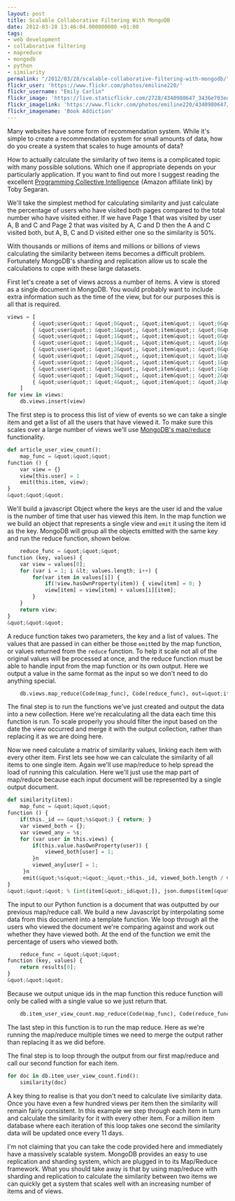```yaml
---
layout: post
title: Scalable Collaborative Filtering With MongoDB
date: 2012-03-28 13:46:04.000000000 +01:00
tags:
- web development
- collaborative filtering
- mapreduce
- mongodb
- python
- similarity
permalink: "/2012/03/28/scalable-collaborative-filtering-with-mongodb/"
flickr_user: 'https://www.flickr.com/photos/emiline220/'
flickr_username: "Emily Carlin"
flickr_image: 'https://live.staticflickr.com/2728/4340980647_3436e703ed_w.jpg'
flickr_imagelink: 'https://www.flickr.com/photos/emiline220/4340980647/'
flickr_imagename: 'Book Addiction'
---
```

Many websites have some form of recommendation system. While it's simple to create a recommendation system for
small amounts of data, how do you create a system that scales to huge amounts of data?

How to actually calculate the similarity of two items is a complicated topic with many possible solutions.
Which one if appropriate depends on your particularly application. If you want to find out more I suggest
reading the excellent <a
href="http://www.amazon.co.uk/gp/product/0596529325/ref=as_li_ss_tl?ie=UTF8&amp;tag=indiegicouk-21&amp;linkCode=as2&amp;camp=1634&amp;creative=19450&amp;creativeASIN=0596529325">Programming
Collective Intelligence</a><img src="{{ site.baseurl
}}/assets/ir?t=indiegicouk-21&amp;l=as2&amp;o=2&amp;a=0596529325" width="1" height="1" border="0" alt=""
style="border:none!important;margin:0!important;" /> (Amazon affiliate link) by Toby Segaran.

We'll take the simplest method for calculating similarity and just calculate the percentage of users who have
visited both pages compared to the total number who have visited either. If we have Page 1 that was visited by
user A, B and C and Page 2 that was visited by A, C and D then the A and C visited both, but A, B, C and D
visited either one so the similarity is 50%.

With thousands or millions of items and millions or billions of views calculating the similarity between items
becomes a difficult problem. Fortunately MongoDB's sharding and replication allow us to scale the calculations
to cope with these large datasets.

First let's create a set of views across a number of items. A view is stored as a single document in MongoDB.
You would probably want to include extra information such as the time of the view, but for our purposes this
is all that is required.

```python
views = [
        { &quot;user&quot;: &quot;0&quot;, &quot;item&quot;: &quot;0&quot; },
        { &quot;user&quot;: &quot;1&quot;, &quot;item&quot;: &quot;0&quot; },
        { &quot;user&quot;: &quot;1&quot;, &quot;item&quot;: &quot;0&quot; },
        { &quot;user&quot;: &quot;1&quot;, &quot;item&quot;: &quot;1&quot; },
        { &quot;user&quot;: &quot;2&quot;, &quot;item&quot;: &quot;0&quot; },
        { &quot;user&quot;: &quot;2&quot;, &quot;item&quot;: &quot;1&quot; },
        { &quot;user&quot;: &quot;2&quot;, &quot;item&quot;: &quot;1&quot; },
        { &quot;user&quot;: &quot;3&quot;, &quot;item&quot;: &quot;1&quot; },
        { &quot;user&quot;: &quot;3&quot;, &quot;item&quot;: &quot;2&quot; },
        { &quot;user&quot;: &quot;4&quot;, &quot;item&quot;: &quot;2&quot; },
    ]
for view in views:
    db.views.insert(view)
```

 The first step is to process this list of view of events so we can take a single item and get a list of all
the users that have viewed it. To make sure this scales over a large number of views we'll use <a
href="http://www.mongodb.org/display/DOCS/MapReduce">MongoDB's map/reduce</a> functionality.

```python
def article_user_view_count():
    map_func = &quot;&quot;&quot;
function () {
    var view = {}
    view[this.user] = 1
    emit(this.item, view);
}
&quot;&quot;&quot;
```

We'll build a javascript Object where the keys are the user id and the value is the number of time that user
has viewed this item. In the map function we we build an object that represents a single view and
`emit` it using the item id as the key. MongoDB will group all the objects emitted with the same key
and run the reduce function, shown below.

```python
    reduce_func = &quot;&quot;&quot;
function (key, values) {
    var view = values[0];
    for (var i = 1; i &lt; values.length; i++) {
        for(var item in values[i]) {
            if(!view.hasOwnProperty(item)) { view[item] = 0; }
            view[item] = view[item] + values[i][item];
        }
    }
    return view;
}
&quot;&quot;&quot;
```

A reduce function takes two parameters, the key and a list of values. The values that are passed in can either
be those `emit`ted by the map function, or values returned from the `reduce` function. To help
it scale not all of the original values will be processed at once, and the reduce function must be able to
handle input from the map function or its own output. Here we output a value in the same format as the input
so we don't need to do anything special.

```python
    db.views.map_reduce(Code(map_func), Code(reduce_func), out=&quot;item_user_view_count&quot;)
```

The final step is to run the functions we've just created and output the data into a new collection. Here
we're recalculating all the data each time this function is run. To scale properly you should filter the input
based on the date the view occurred and merge it with the output collection, rather than replacing it as we
are doing here.

Now we need calculate a matrix of similarity values, linking each item with every other item. First lets see
how we can calculate the similarity of all items to one single item. Again we'll use map/reduce to help spread
the load of running this calculation. Here we'll just use the map part of map/reduce because each input
document will be represented by a single output document.

```python
def similarity(item):
    map_func = &quot;&quot;&quot;
function () {
    if(this._id == &quot;%s&quot;) { return; }
    var viewed_both = {};
    var viewed_any = %s;
    for (var user in this.views) {
        if(this.value.hasOwnProperty(user)) {
            viewed_both[user] = 1;
        }n
        viewed_any[user] = 1;
     }n
     emit(&quot;%s&quot;+&quot;_&quot;+this._id, viewed_both.length / viewed_any.length );
}
&quot;&quot;&quot; % (int(item[&quot;_id&quot;]), json.dumps(item[&quot;value&quot;]), json.dumps(item[&quot;value&quot;]) int(item[&quot;_id&quot;]), )
```

The input to our Python function is a document that was outputted by our previous map/reduce call. We build a
new Javascript by interpolating some data from this document into a template function. We loop through all the
users who viewed the document we're comparing against and work out whether they have viewed both. At the end
of the function we emit the percentage of users who viewed both.

```python
    reduce_func = &quot;&quot;&quot;
function (key, values) {
    return results[0];
}
&quot;&quot;&quot;
```

Because we output unique ids in the map function this reduce function will only be called with a single value so we just return that.

```python
    db.item_user_view_count.map_reduce(Code(map_func), Code(reduce_func), out=SON([(&quot;merge&quot;, &quot;item_similarity&quot;)]))
```

The last step in this function is to run the map reduce. Here as we're running the map/reduce multiple times
we need to merge the output rather than replacing it as we did before.

The final step is to loop through the output from our first map/reduce and call our second function for each
item.

```python
for doc in db.item_user_view_count.find():
    similarity(doc)
```

 A key thing to realise is that you don't need to calculate live similarity data. Once you have even a few
hundred views per item then the similarity will remain fairly consistent. In this example we step through
each item in turn and calculate the similarity for it with every other item. For a million item database
where each iteration of this loop takes one second the similarity data will be updated once every 11 days.

I'm not claiming that you can take the code provided here and immediately have a massively scalable system.
MongoDB provides an easy to use replication and sharding system, which are plugged in to its Map/Reduce
framework. What you should take away is that by using map/reduce with sharding and replication to calculate
the similarity between two items we can quickly get a system that scales well with an increasing number of
items and of views.
